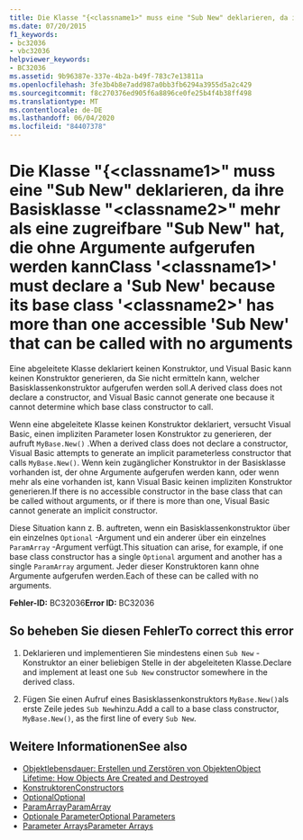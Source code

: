 ```yaml
---
title: Die Klasse "{<classname1>" muss eine "Sub New" deklarieren, da ihre Basisklasse "<classname2>" mehr als eine zugreifbare "Sub New" hat, die ohne Argumente aufgerufen werden kann
ms.date: 07/20/2015
f1_keywords:
- bc32036
- vbc32036
helpviewer_keywords:
- BC32036
ms.assetid: 9b96387e-337e-4b2a-b49f-783c7e13811a
ms.openlocfilehash: 3fe3b4b8e7add987a0bb3fb6294a3955d5a2c429
ms.sourcegitcommit: f8c270376ed905f6a8896ce0fe25b4f4b38ff498
ms.translationtype: MT
ms.contentlocale: de-DE
ms.lasthandoff: 06/04/2020
ms.locfileid: "84407378"
---
```

# <a name="class-classname1-must-declare-a-sub-new-because-its-base-class-classname2-has-more-than-one-accessible-sub-new-that-can-be-called-with-no-arguments"></a><span data-ttu-id="c027e-102">Die Klasse "{\<classname1>" muss eine "Sub New" deklarieren, da ihre Basisklasse "\<classname2>" mehr als eine zugreifbare "Sub New" hat, die ohne Argumente aufgerufen werden kann</span><span class="sxs-lookup"><span data-stu-id="c027e-102">Class '\<classname1>' must declare a 'Sub New' because its base class '\<classname2>' has more than one accessible 'Sub New' that can be called with no arguments</span></span>
<span data-ttu-id="c027e-103">Eine abgeleitete Klasse deklariert keinen Konstruktor, und Visual Basic kann keinen Konstruktor generieren, da Sie nicht ermitteln kann, welcher Basisklassenkonstruktor aufgerufen werden soll.</span><span class="sxs-lookup"><span data-stu-id="c027e-103">A derived class does not declare a constructor, and Visual Basic cannot generate one because it cannot determine which base class constructor to call.</span></span>  
  
 <span data-ttu-id="c027e-104">Wenn eine abgeleitete Klasse keinen Konstruktor deklariert, versucht Visual Basic, einen impliziten Parameter losen Konstruktor zu generieren, der aufruft `MyBase.New()` .</span><span class="sxs-lookup"><span data-stu-id="c027e-104">When a derived class does not declare a constructor, Visual Basic attempts to generate an implicit parameterless constructor that calls `MyBase.New()`.</span></span> <span data-ttu-id="c027e-105">Wenn kein zugänglicher Konstruktor in der Basisklasse vorhanden ist, der ohne Argumente aufgerufen werden kann, oder wenn mehr als eine vorhanden ist, kann Visual Basic keinen impliziten Konstruktor generieren.</span><span class="sxs-lookup"><span data-stu-id="c027e-105">If there is no accessible constructor in the base class that can be called without arguments, or if there is more than one, Visual Basic cannot generate an implicit constructor.</span></span>  
  
 <span data-ttu-id="c027e-106">Diese Situation kann z. B. auftreten, wenn ein Basisklassenkonstruktor über ein einzelnes `Optional` -Argument und ein anderer über ein einzelnes `ParamArray` -Argument verfügt.</span><span class="sxs-lookup"><span data-stu-id="c027e-106">This situation can arise, for example, if one base class constructor has a single `Optional` argument and another has a single `ParamArray` argument.</span></span> <span data-ttu-id="c027e-107">Jeder dieser Konstruktoren kann ohne Argumente aufgerufen werden.</span><span class="sxs-lookup"><span data-stu-id="c027e-107">Each of these can be called with no arguments.</span></span>  
  
 <span data-ttu-id="c027e-108">**Fehler-ID:** BC32036</span><span class="sxs-lookup"><span data-stu-id="c027e-108">**Error ID:** BC32036</span></span>  
  
## <a name="to-correct-this-error"></a><span data-ttu-id="c027e-109">So beheben Sie diesen Fehler</span><span class="sxs-lookup"><span data-stu-id="c027e-109">To correct this error</span></span>  
  
1. <span data-ttu-id="c027e-110">Deklarieren und implementieren Sie mindestens einen `Sub New` -Konstruktor an einer beliebigen Stelle in der abgeleiteten Klasse.</span><span class="sxs-lookup"><span data-stu-id="c027e-110">Declare and implement at least one `Sub New` constructor somewhere in the derived class.</span></span>  
  
2. <span data-ttu-id="c027e-111">Fügen Sie einen Aufruf eines Basisklassenkonstruktors `MyBase.New()`als erste Zeile jedes `Sub New`hinzu.</span><span class="sxs-lookup"><span data-stu-id="c027e-111">Add a call to a base class constructor, `MyBase.New()`, as the first line of every `Sub New`.</span></span>  
  
## <a name="see-also"></a><span data-ttu-id="c027e-112">Weitere Informationen</span><span class="sxs-lookup"><span data-stu-id="c027e-112">See also</span></span>

- [<span data-ttu-id="c027e-113">Objektlebensdauer: Erstellen und Zerstören von Objekten</span><span class="sxs-lookup"><span data-stu-id="c027e-113">Object Lifetime: How Objects Are Created and Destroyed</span></span>](../programming-guide/language-features/objects-and-classes/object-lifetime-how-objects-are-created-and-destroyed.md)
- [<span data-ttu-id="c027e-114">Konstruktoren</span><span class="sxs-lookup"><span data-stu-id="c027e-114">Constructors</span></span>](../programming-guide/concepts/object-oriented-programming.md#constructors)
- [<span data-ttu-id="c027e-115">Optional</span><span class="sxs-lookup"><span data-stu-id="c027e-115">Optional</span></span>](../language-reference/modifiers/optional.md)
- [<span data-ttu-id="c027e-116">ParamArray</span><span class="sxs-lookup"><span data-stu-id="c027e-116">ParamArray</span></span>](../language-reference/modifiers/paramarray.md)
- [<span data-ttu-id="c027e-117">Optionale Parameter</span><span class="sxs-lookup"><span data-stu-id="c027e-117">Optional Parameters</span></span>](../programming-guide/language-features/procedures/optional-parameters.md)
- [<span data-ttu-id="c027e-118">Parameter Arrays</span><span class="sxs-lookup"><span data-stu-id="c027e-118">Parameter Arrays</span></span>](../programming-guide/language-features/procedures/parameter-arrays.md)
